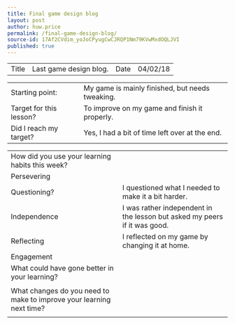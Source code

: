 ```yaml
---
title: Final game design blog
layout: post
author: huw.price
permalink: /final-game-design-blog/
source-id: 17Af2CVdim_yoJoCPyugCwCJRQP1Nm79KVwMxdOQLJVI
published: true
---
```

<table>
  <tr>
    <td>Title</td>
    <td>Last game design blog.</td>
    <td>Date</td>
    <td>04/02/18</td>
  </tr>
</table>


<table>
  <tr>
    <td>Starting point:</td>
    <td>My game is mainly finished, but needs tweaking. </td>
  </tr>
  <tr>
    <td>Target for this lesson?</td>
    <td>To improve on my game and finish it properly. </td>
  </tr>
  <tr>
    <td>Did I reach my target? </td>
    <td>Yes, I had a bit of time left over at the end.</td>
  </tr>
</table>


<table>
  <tr>
    <td>How did you use your learning habits this week?</td>
    <td></td>
  </tr>
  <tr>
    <td>Persevering</td>
    <td></td>
  </tr>
  <tr>
    <td>Questioning?</td>
    <td>I questioned what I needed to make it a bit harder.</td>
  </tr>
  <tr>
    <td>Independence</td>
    <td>I was rather independent in the lesson but asked my peers if it was good.</td>
  </tr>
  <tr>
    <td>Reflecting</td>
    <td>I reflected on my game by changing it at home.</td>
  </tr>
  <tr>
    <td>Engagement</td>
    <td></td>
  </tr>
  <tr>
    <td>What could have gone better in your learning?</td>
    <td></td>
  </tr>
  <tr>
    <td></td>
    <td></td>
  </tr>
  <tr>
    <td>What changes do you need to make to improve your learning next time?</td>
    <td></td>
  </tr>
  <tr>
    <td></td>
    <td></td>
  </tr>
</table>


